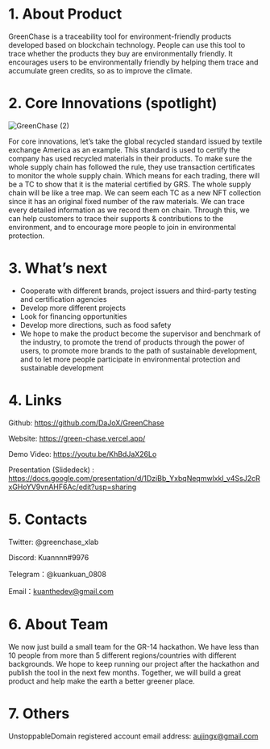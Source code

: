 # 1. About Product

GreenChase is a traceability tool for environment-friendly products developed based on blockchain technology. People can use this tool to trace whether the products they buy are environmentally friendly. It encourages users to be environmentally friendly by helping them trace and accumulate green credits, so as to improve the climate.

# 2. Core Innovations (spotlight)

![GreenChase (2)](https://user-images.githubusercontent.com/105709145/176513211-e3f10187-e95a-40c7-b276-0bf1fa911d9c.png)

For core innovations, let’s take the global recycled standard issued by textile exchange America as an example. This standard is used to certify the company has used recycled materials in their products. To make sure the whole supply chain has followed the rule, they use transaction certificates to monitor the whole supply chain. Which means for each trading, there will be a TC to show that it is the material certified by GRS. The whole supply chain will be like a tree map. We can seem each TC as a new NFT collection since it has an original fixed number of the raw materials. We can trace every detailed information as we record them on chain. Through this, we can help customers to trace their supports & contributions to the environment, and to encourage more people to join in environmental protection.

# 3. What’s next

- Cooperate with different brands, project issuers and third-party testing and certification agencies
- Develop more different projects
- Look for financing opportunities 
- Develop more directions, such as food safety
- We hope to make the product become the supervisor and benchmark of the industry, to promote the trend of products through the power of users, to promote more brands to the path of sustainable development, and to let more people participate in environmental protection and sustainable development

# 4. Links 

Github: https://github.com/DaJoX/GreenChase

Website: https://green-chase.vercel.app/

Demo Video: https://youtu.be/KhBdJaX26Lo

Presentation (Slidedeck) : https://docs.google.com/presentation/d/1DziBb_YxbqNeqmwlxkI_v4SsJ2cRxGHoYV9vnAHF6Ac/edit?usp=sharing

# 5. Contacts

Twitter: @greenchase_xlab

Discord: Kuannnn#9976

Telegram：@kuankuan_0808

Email：kuanthedev@gmail.com

# 6. About Team
We now just build a small team for the GR-14 hackathon. We have less than 10 people from more than 5 different regions/countries with different backgrounds. We hope to keep running our project after the hackathon and publish the tool in the next few months.
Together, we will build a great product and help make the earth a better greener place.

# 7. Others 

UnstoppableDomain registered account email address: aujingx@gmail.com
